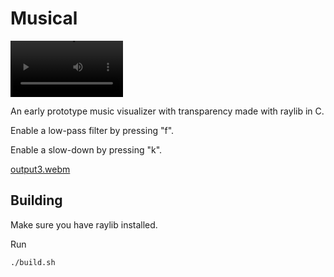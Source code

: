 # Musical

<video src='https://github.com/tuturuam/musical/assets/31025785/e634790a-6299-4e7e-b43d-7b3ae04366c5' width=180/>
</video>





An early prototype music visualizer with transparency made with raylib in C.

Enable a low-pass filter by pressing "f".

Enable a slow-down by pressing "k".

[output3.webm](https://github.com/tuturuam/musical/assets/31025785/f3e2cd97-fd93-40c5-86ae-e223123a3c10)


## Building 

Make sure you have raylib installed. 

Run 
```bash
./build.sh
```

